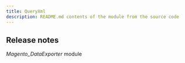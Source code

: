```yaml
---
title: QueryXml
description: README.md contents of the module from the source code
---
```



## Release notes

*Magento_DataExporter* module
